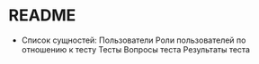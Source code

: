 # README

* Список сущностей:
Пользователи
Роли пользователей по отношению к тесту
Тесты
Вопросы теста
Результаты теста